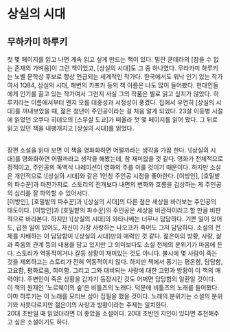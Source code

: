 # 상실의 시대
## 무하카미 하루키

첫 몇 페이지를 읽고 나면 계속 읽고 싶게 만드는 책이 있다. 밀란 쿤데라의 [참을 수 없는 존재의 가벼움]이 그런 책이었고, \[상실의 시대]도 그 중 하나였다. 무라카미 하루키는 노벨 문학상 후보로 항상 언급되는 세계적인 작가다. 한국에서도 워낙 인기 있는 작가여서 1Q84, 상실의 시대, 해변의 카프카 등의 책 이름은 나도 많이 들어봤다. 현대인들에게 인기를 끌고 있는 작가여서 그런지 사실 그의 작품은 별로 읽고 싶지가 않았다. 하루키라는 이름에서부터 왠지 모를 대중성과 서정성이 풍겼다. 집에서 우연히 \[상실의 시대]를 꺼내보았을 때, 젊은 청년이 주인공이라는 걸 처음 알게 되었다. 23살 이등병 시절에 읽었던 오쿠다 히데오의 [스무살 도쿄]가 떠올라 첫 몇 페이지를 읽어 봤다. 그 뒤로 읽고 있던 책을 내팽개치고 \[상실의 시대]를 읽었다.

<br>
 장편 소설을 읽다 보면 이 책을 영화화하면 어떨까라는 생각을 가끔 한다. \[상실의 시대]를 영화화하면 어떨까라고 생각을 해봤는데, 참 재미없을 것 같다. 영화가 전체적으로 정적이고, 주인공의 독백식 나레이션이 영화의 주를 이룰 것이기 때문이다. 하지만 소설은 개인적으로 \[상실의 시대]와 같은 1인칭 주인공 시점을 좋아한다. [이방인], [호밀밭의 파수꾼]과 마찬가지로. 스토리의 전개보다 내면의 변화와 흐름을 감상하는 게 주인공의 심리를 잘 파악할 수 있어서다.

<br>
[이방인], [호밀밭의 파수꾼]과 \[상실의 시대]의 다른 점은 세상을 바라보는 주인공의 태도이다. [이방인]과 [호밀밭의 파수꾼]의 주인공은 세상을 비관적이라고 할 만큼 비판적으로 바라본다. 하지만 \[상실의 시대]의 와타나베는 너무나 담담하다. 기쁜 일이 있어도, 급한 일이 있어도, 자신이 가장 사랑하는 나오코가 죽어도 그저 담담하다. 소설의 전체를 지배하는 이 담담함이 \[상실의 시대]만의 매력인 것 같다. 젊은이의 방황, 사랑, 삶과 죽음의 관계 등의 내용을 담고 있지만 그 의미보다도 소설 전체의 분위기가 마음에 든다. 스토리가 역동적이거나 갈등 상황이 재미있는 것도 아니다. 불시에 몇 사람이 죽는 것을 제외하고는 스토리가 전혀 역동적이지 않다. 하지만 책에서 풍기는 평온함, 담담함, 고요함, 평화로움, 희미함. 그리고 그와 대비되는 사랑에 대한 고민과 방황이 이 책의 매력이다. 주변인이 죽은 상황을 갑자기 등장시킨 것도 어쩌면 담담함의 일환일 것이다.

<br>
 이 책의 원제인 &#39;노르웨이의 숲&#39;은 비틀즈의 노래다. 덕분에 비틀즈의 노래를 들어봤다. 아마 하루키는 이 노래를 모티브 삼아 집필을 했을 것이다. 노래의 분위기는 소설의 분위기와 사뭇다르지만 젊은이의 사랑과 방황이라는 주제는 일치한다.

<br>
20대 초반일 때 읽었더라면 더 좋았을 소설이다. 20대 초반인 지인이 있다면 추천해주고 싶은 소설이기도 하다.
